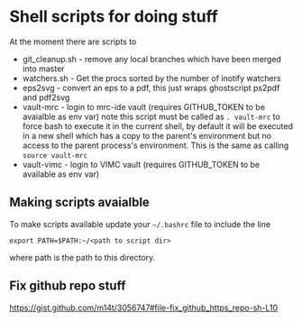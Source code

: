 # Shell scripts for doing stuff

At the moment there are scripts to

* git_cleanup.sh - remove any local branches which have been merged into master
* watchers.sh - Get the procs sorted by the number of inotify watchers
* eps2svg - convert an eps to a pdf, this just wraps ghostscript ps2pdf and pdf2svg
* vault-mrc - login to mrc-ide vault (requires GITHUB_TOKEN to be avaialble as env var) note this script must be called as `. vault-mrc` to force bash to execute it in the current shell, by default it will be executed in a new shell which has a copy to the parent's environment but no access to the parent process's environment. This is the same as calling `source vault-mrc`
* vault-vimc - login to VIMC vault (requires GITHUB_TOKEN to be available as env var)

## Making scripts avaialble

To make scripts available update your `~/.bashrc` file to include the line

`export PATH=$PATH:~/<path to script dir>`

where path is the path to this directory.

## Fix github repo stuff

https://gist.github.com/m14t/3056747#file-fix_github_https_repo-sh-L10 
